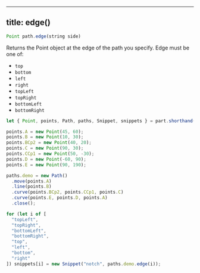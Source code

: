 ***

## title: edge()

```js
Point path.edge(string side)
```

Returns the Point object at the edge of the path you specify. Edge must be one of:

*   `top`
*   `bottom`
*   `left`
*   `right`
*   `topLeft`
*   `topRight`
*   `bottomLeft`
*   `bottomRight`

<Example part="path_edge" caption="Example of the Path.edge() method" />

```js
let { Point, points, Path, paths, Snippet, snippets } = part.shorthand();

points.A = new Point(45, 60);
points.B = new Point(10, 30);
points.BCp2 = new Point(40, 20);
points.C = new Point(90, 30);
points.CCp1 = new Point(50, -30);
points.D = new Point(-60, 90);
points.E = new Point(90, 190);

paths.demo = new Path()
  .move(points.A)
  .line(points.B)
  .curve(points.BCp2, points.CCp1, points.C)
  .curve(points.E, points.D, points.A)
  .close();

for (let i of [
  "topLeft",
  "topRight",
  "bottomLeft",
  "bottomRight",
  "top",
  "left",
  "bottom",
  "right"
]) snippets[i] = new Snippet("notch", paths.demo.edge(i));
```
